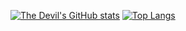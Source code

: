 [![The Devil's GitHub stats](https://github-readme-stats.vercel.app/api?username=satanic-santa&theme=gradient&bg_color=30,e96443,904e95)](https://github.com/anuraghazra/github-readme-stats)
[![Top Langs](https://github-readme-stats.vercel.app/api/top-langs/?username=satanic-santa&layout=compact&bg_color=30,e96443,904e95)](https://github.com/anuraghazra/github-readme-stats)
<!--
**satanic-santa/satanic-santa** is a ✨ _special_ ✨ repository because its `README.md` (this file) appears on your GitHub profile.

Here are some ideas to get you started:

- 🔭 I’m currently working on ...
- 🌱 I’m currently learning ...
- 👯 I’m looking to collaborate on ...
- 🤔 I’m looking for help with ...
- 💬 Ask me about ...
- 📫 How to reach me: ...
- 😄 Pronouns: ...
- ⚡ Fun fact: ...
-->
